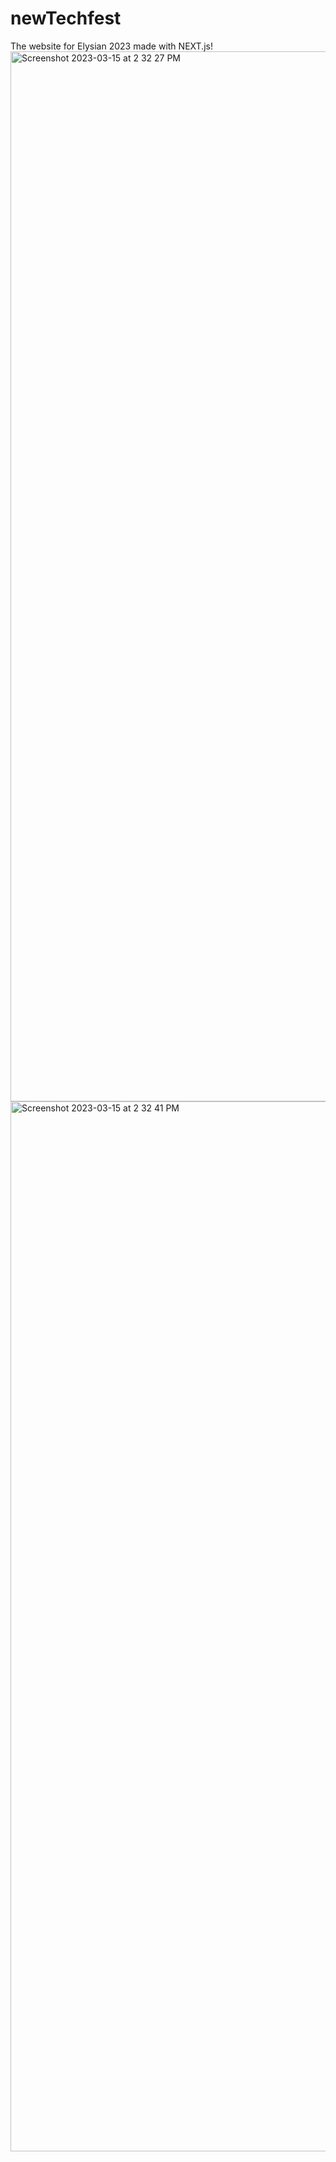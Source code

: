 # newTechfest
The website for Elysian 2023 made with NEXT.js!
<img width="1680" alt="Screenshot 2023-03-15 at 2 32 27 PM" src="https://user-images.githubusercontent.com/52607235/225259592-0c37c906-b69a-46ce-8c38-99cfdded5b5d.png">
<img width="1680" alt="Screenshot 2023-03-15 at 2 32 41 PM" src="https://user-images.githubusercontent.com/52607235/225259693-d00d6125-47fc-4e09-8afa-bf25d194b334.png">
